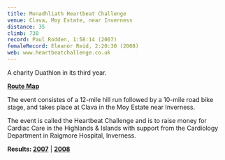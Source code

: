 ```yaml
---
title: Monadhliath Heartbeat Challenge
venue: Clava, Moy Estate, near Inverness
distance: 35
climb: 730
record: Paul Rodden, 1:58:14 (2007)
femaleRecord: Eleanor Reid, 2:20:30 (2008)
web: www.heartbeatchallenge.co.uk
---
```

A charity Duathlon in its third year.

[**Route Map**](http://www.heartbeatchallenge.co.uk/documents/routemap-detail.gif)

The event consistes of a 12-mile hill run followed by a 10-mile road bike stage, and takes place at Clava in the Moy Estate near Inverness.

The event is called the Heartbeat Challenge and is to raise money for Cardiac Care in the Highlands & Islands with support from the Cardiology Department in Raigmore Hospital, Inverness.

**Results: [2007](http://www.heartbeatchallenge.co.uk/pages/results3.htm)** | [**2008**](http://www.heartbeatchallenge.co.uk/pages/results.htm)